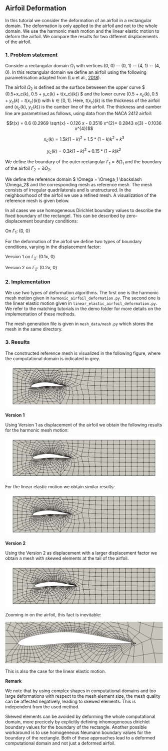 ## Airfoil Deformation ##

In this tutorial we consider the deformation of an airfoil in a rectangular domain. 
The deformation is only applied to the airfoil and not to the whole domain.
We use the harmonic mesh motion and the linear elastic motion to deform the airfoil. We compare the results for two different displacements of the airfoil.

### 1. Problem statement

Consider a rectangular domain $\Omega_1$ with vertices (0, 0) -- (0, 1) -- (4, 1) -- (4, 0). In this rectangular domain we define an airfoil using the following parametrisation adapted from (Lu et al., [2018](https://doi.org/10.1016/j.ast.2018.04.025)).

The airfoil $\Omega_2$ is defined as the surface betweeen the upper curve 
$ (0.5+x_c(k), 0.5 + y_c(k) + t(x_c)(k)) $ and the lower curve $(0.5+x_c(k), 0.5 + y_c(k) - t(x_c)(k))$ with $k \in [0,1]$. Here, $t(x_c)(k)$ is the thickness of the airfoil and $(x_c(k), \ y_c(k))$ is the camber line of the airfoil. The thickness and camber line are parametrised as follows, using data from the NACA 2412 airfoil: 

$$t(x) = 0.6 (0.2969 \sqrt{x} - 0.126 x - 0.3516 x^{2}+ 0.2843 x{3} - 0.1036 x^{4})$$

$$x_c(k) = 1.5 k (1-k)^{2} + 1.5 * (1-k) k^{2} + k^{3}$$

$$y_c(k) = 0.3 k (1-k)^{2} + 0.15 * (1-k) k^{2}$$

We define the boundary of the outer rectangular $\Gamma_1 = \partial \Omega_1$ and the boundary of the airfoil $\Gamma_2 = \partial \Omega_2$.

We define the reference domain $ \Omega = \Omega_1 \backslash \Omega_2$ and the corresponding mesh as reference mesh.
The mesh consists of irregular quadrilaterals and is unstructured. In the neighbourhood of the airfoil we use a refined mesh.
A visualization of the reference mesh is given below.

In all cases we use homogeneous Dirichlet boundary values to describe the fixed boundary of the rectangel. This can be described by zero-displacement boundary conditions:

On $\Gamma_1: \ (0, \ 0)$

For the deformation of the airfoil we define two types of boundary conditions, varying in the displacement factor:

Version 1 on $\Gamma_2: \ (0.1 x, \ 0)$

Version 2 on $\Gamma_2: \ (0.2 x, \ 0)$

### 2. Implementation

We use two types of deformation algorithms. The first one is the harmonic mesh motion given in ```harmonic_airfoil_deformation.py```. The second one is the linear elastic motion given in ```linear_elastic_airfoil_deformation.py```. We refer to the matching tutorials in the demo folder for more details on the implementation of these methods.

The mesh generation file is given in ```mesh_data/mesh.py``` which stores the mesh in the same directory.

### 3. Results

The constructed reference mesh is visualized in the following figure, where the computational domain is indicated in grey.

![Reference mesh](mesh_data/reference_mesh.png)

**Version 1**

Using Version 1 as displacement of the airfoil we obtain the following results for the harmonic mesh motion:

![Harmonic mesh motion](mesh_data/harmonic_working.png)

For the linear elastic motion we obtain similar results:

![Linear elastic motion](mesh_data/linear_working.png)


**Version 2**

Using the Version 2 as displacement with a larger displacement factor we obtain a mesh with skewed elements at the tail of the airfoil.

![Harmonic mesh motion](mesh_data/harmonic_skewed.png)

Zooming in on the airfoil, this fact is inevitable:

![Harmonic mesh motion](mesh_data/harmonic_skewed_zoom.png)

This is also the case for the linear elastic motion.

**Remark**

We note that by using complex shapes in computational domains and too large deformations with respect to the mesh element size, the mesh quality can be affected negatively, leading to skewed elements. This is independent from the used method.

Skewed elements can be avoided by deforming the whole computational domain, more precicely by explicitly defining inhomogeneous dirichlet boundary values for the boundary of the rectangle. Another possible workaround is to use homogeneous Neumann boundary values for the boundary of the rectangle. Both of these approaches lead to a deformed computational domain and not just a deformed airfoil.
